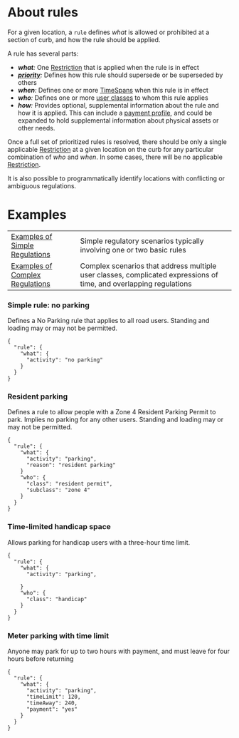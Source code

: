 # About rules
For a given location, a `rule` defines _what_ is allowed or prohibited at a section of curb, and how the rule should be applied.

A rule has several parts:
* _**what**:_ One [Restriction](Restriction.md) that is applied when the rule is in effect
* _**[priority](Priority.md)**:_ Defines how this rule should supersede or be superseded by others
* _**when**:_ Defines one or more [TimeSpans](TimeSpan.md) when this rule is in effect
* _**who**:_ Defines one or more [user classes](UserClass.md) to whom this rule applies
* _**how**:_ Provides optional, supplemental information about the rule and how it is applied. This can include a [payment profile](Payment.md), and could be expanded to hold supplemental information about physical assets or other needs.

Once a full set of prioritized rules is resolved, there should be only a single applicable [Restriction](Restriction.md) at a given location on the curb for any particular combination of _who_ and _when_. In some cases, there will be no applicable [Restriction](Restriction.md).

It is also possible to programmatically identify locations with conflicting or ambiguous regulations.

# Examples
| | |
| :---- | :---- |
| [Examples of Simple Regulations](examples/simple_examples.md) | Simple regulatory scenarios typically involving one or two basic rules  |
| [Examples of Complex Regulations](examples/complex_examples.md) | Complex scenarios that address multiple user classes, complicated expressions of time, and overlapping regulations |



### Simple rule: no parking
Defines a No Parking rule that applies to all road users. Standing and loading may or may not be permitted.
```
{
  "rule": {
    "what": {
      "activity": "no parking"
    }
  }  
}
```

### Resident parking
Defines a rule to allow people with a Zone 4 Resident Parking Permit to park. Implies no parking for any other users. Standing and loading may or may not be permitted.
```
{
  "rule": {
    "what": {
      "activity": "parking",
      "reason": "resident parking"
    }
    "who": {
      "class": "resident permit",
      "subclass": "zone 4"
    }
  }  
}
```

### Time-limited handicap space
Allows parking for handicap users with a three-hour time limit.
```
{
  "rule": {
    "what": {
      "activity": "parking",

    }
    "who": {
      "class": "handicap"
    }
  }  
}
```

### Meter parking with time limit
Anyone may park for up to two hours with payment, and must leave for four hours before returning
```
{
  "rule": {
    "what": {
      "activity": "parking",
      "timeLimit": 120,
      "timeAway": 240,
      "payment": "yes"
    }
  }
}
```
